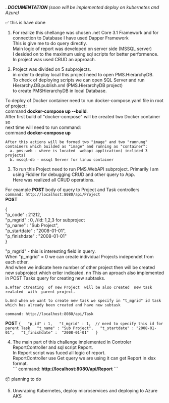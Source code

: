 .                                   ***DOCUMENTATION***
                       _(soon will be implemented deploy on kubernetes and Azure)_
   
   :white_check_mark: this is have done
   
   1. For realize this chellange was chosen .net Core 3.1 Framework and for connection to Database I have used Dapper Framework   
   This is give me to do query directly.  
   Main logic of report was developed on server side (MSSQL server)  
   I desided on to the maximum using sql scripts for better performence.  
   In project was used CRUD an approach.  
  
   2. Project was divided on 5 subprojects.  
   in order to deploy local this project need to open PMS.HierarchyDB.  
   To  check of deploying scripts we can open SQL Server and run Hierarchy.DB.publish.xml (PMS.HierarchyDB project)  
   to create PMSHierarchyDB in local Database.  
  
   To  deploy of Docker container need to run docker-compose.yaml file in root of project:  
   command **docker-compose up --build**.  
   After first build of "docker-compose" will be created two Docker container so  
   next time will need to run command:   
   command **docker-compose up**  
  
    After this actions will be formed two "image" and two "runnung" containers which builded as "image" and running as "container":  
      a. pms-web - where is located  webapi application( inclided 3 projects)  
      b. mssql-db - mssql Server for linux container   

   3. To run this Project need to run PMS.WebAPI subproject.
   Primarily I am using Fiddler for debugging CRUD and other query to App.   
   Here was realized all CRUD operations.  

   For example  **POST** body of query to Project and Task controllers  
   ```command: http://localhost:8080/api/Project```  
   **POST** 
   
   {  
    "p_code" : 21212,  
    "p_mgrid" : 0,   //id: 1,2,3 for subproject  
    "p_name" : "Sub Project",  
    "p_startdate" : "2008-01-01",  
     "p_finishdate" :  "2008-01-01"  
   } 
   
   
   "p_mgrid" - this is interesting field in query.  
    When "p_mgrid" = 0 we can create individual Projects independet from each other.  
    And when we indicate here number of other project then will be created new subproject which  erlier indicated. nn
    This an aproach  also implemented in POST Tasks query for creating new subtasks.  

    a.After ctreating  of new Project  will be also created  new task realated  with  parent project.  
    
    b.And when we want to create new task we specify in "t_mgrid" id task which has already been created and have new subtask  
    
   ```command: http://localhost:8080/api/Task```
  
   **POST**
    ```
   {  
    "p_id" : 1,  
    "t_mgrid" : 1,  // need to specify this id for parent Task  
    "t_name" : "Sub Project",  
    "t_startdate" : "2008-01-01",  
     "t_finishdate" :  "2008-01-01"  
    }  
     ```
   
 4. The main part of this challenge implemented in Controler ReportController and sql script Report.  
   In Report script was fuced all logic of report.  
   ReportController use Get query we are using it can get Report in xlsx format.  
  ´´´ command: **http://localhost:8080/api/Report** ´´´


   :package:  planning to do
 
 5. Unwraping Kubernetes, deploy microservices and deploying to Azure AKS
    
    
  
 

